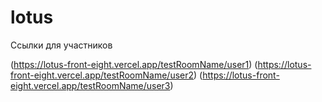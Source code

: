 # lotus

Cсылки для участников

(https://lotus-front-eight.vercel.app/testRoomName/user1)
(https://lotus-front-eight.vercel.app/testRoomName/user2)
(https://lotus-front-eight.vercel.app/testRoomName/user3)

